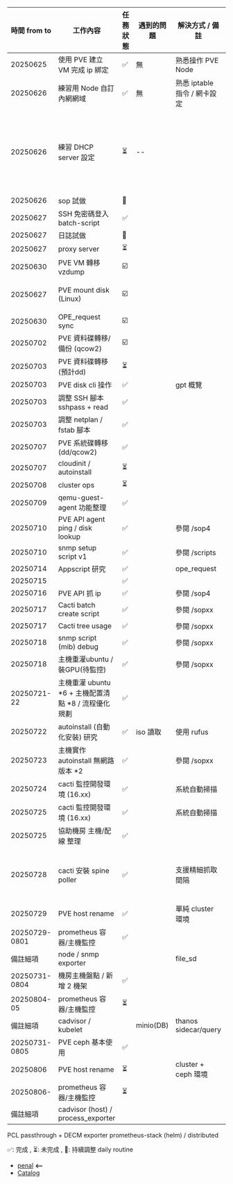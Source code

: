 | 時間 from to | 工作內容           | 任務狀態 | 遇到的問題      | 解決方式 / 備註   |  備註2  | Link  |
|------------------|--------------------------------------|----------|------------------------------------|--------------------------------------------------------|----------------------------------------|--------------------------------------|
| 20250625 | 使用 PVE 建立 VM 完成 ip 綁定 | ✅ | 無     | 熟悉操作 PVE Node     |  | [here](/journals_1/ProxmoxVE/sop.md#0--建立-proxmox-ve-node-account--設置路由----前言) |
| 20250626 | 練習用 Node 自訂內網網域 | ✅ | 無     | 熟悉 iptable 指令 / 網卡設定    |  |[here](/journals_1/ProxmoxVE/sop.md#網路拓樸調整)  |
| 20250626 | 練習 DHCP server 設定  | ⏳ | -- |  |  安全起見，待 VLAN 配置完繼續    |       |
| 20250626 | sop 試做  | 🔄 |    |    |      | [here](/journals_1/ProxmoxVE/sop.md)   |
| 20250627 | SSH 免密碼登入 batch-script | ✅ |  |      |     | [here](/journals_1/ProxmoxVE/other.md#ssh-免密碼登入) [bash](/journals_1/ProxmoxVE/scripts/ssh/)   |
| 20250627 | 日誌試做  | 🔄 |    |    |      | here   |
| 20250627 | proxy server  | ⏳ |    |    |      | []()   |
| 20250630 | PVE VM 轉移 vzdump | ☑️ |    |    |      | here   |
| 20250627 | PVE mount disk (Linux) | ☑️ |   |    | -> 系統碟轉移  | here   |
| 20250630 | OPE_request sync | ☑️ |    |    |    | [here](/journals_0/project/協助表單/manual.md)   |
| 20250702 | PVE 資料碟轉移/備份 (qcow2) | ☑️ |    |    |   | [here](/journals_1/ProxmoxVE/sops/sop2/sop2.md)   |
| 20250703 | PVE 資料碟轉移 (預計dd) | ⏳ |    |    |   | here   |
| 20250703 | PVE disk cli 操作 | ✅ |    | gpt 概覽 |   | [here](/journals_1/ProxmoxVE/man.md#-磁碟與檔案系統--pve--lvm-互動) |
| 20250703 | 調整 SSH 腳本 sshpass + read | ✅ |    |    |   | [here](/journals_1/ProxmoxVE/scripts/scp/script/root_Node/sshbatch/VM_sshkey.sh) |
| 20250703 | 調整 netplan / fstab 腳本 | ✅ |    |    |   | [netplan](/journals_1/ProxmoxVE/) [fstab](/journals_1/ProxmoxVE/scripts/scp/script/root_Node/disk/VM_disk_mount.bash)   |
| 20250707 | PVE 系統碟轉移 (dd/qcow2)  | ✅ |    |    |   | [here](/journals_1/ProxmoxVE/README.md)   |
| 20250707 | cloudinit / autoinstall | ⏳ |    |    |   | here   |
| 20250708 | cluster ops | ⏳ |    |    |   | [here](/journals_1/ProxmoxVE/README.md)  |
| 20250709 | qemu-guest-agent 功能整理 | ✅ |    |    |   | [here](/journals_1/ProxmoxVE/README.md)   |
| 20250710 | PVE API agent ping / disk lookup  | ✅ |    |  參閱 /sop4  |   | [here](/journals_1/ProxmoxVE/README.md)   |
| 20250710 | snmp setup script v1 | ✅ |    | 參閱 /scripts   |   | [here](/journals_1/ProxmoxVE/README.md)   |
| 20250714 | Appscript 研究 | ✅ |    |  ope_request  |   | [none]()   |
| 20250715 |  | ✅ |    |    |   | [none]()   |
| 20250716 | PVE API 抓 ip | ✅ |    | 參閱 /sop4   |   | [here](/journals_1/ProxmoxVE/README.md)   |
| 20250717 | Cacti batch create script | ✅ |    |  參閱 /sopxx  |   | [wait](/journals_1/ProxmoxVE/README.md)   |
| 20250717 | Cacti tree usage | ✅ |    | 參閱 /sopxx   |   | [wait](/journals_1/ProxmoxVE/README.md)   |
| 20250718 | snmp script (mib) debug | ✅ |    | 參閱 /sopxx   |   | [wait](/journals_1/ProxmoxVE/README.md)   |
| 20250718 | 主機重灌ubuntu / 裝GPU(待監控) | ✅ |    | 參閱 /sopxx   |   | [wait](/journals_1/ProxmoxVE/README.md)   |
| 20250721-22 | 主機重灌 ubuntu *6 + 主機配置清點 *8 / 流程優化規劃 | ✅ |   |   |   | [wait](/journals_1/ProxmoxVE/README.md)   |
| 20250722 | autoinstall (自動化安裝) 研究 | ✅ | iso 讀取 | 使用 rufus  |   | [wait](/journals_1/ProxmoxVE/README.md)   |
| 20250723 | 主機實作 autoinstall 無網路版本 *2 | ✅ |    | 參閱 /sopxx   |   | [wait](/journals_1/ProxmoxVE/README.md)   |
| 20250724 | cacti 監控開發環境 (16.xx) | ✅ |    | 系統自動掃描  |   | [wait](/journals_1/ProxmoxVE/README.md)   |
| 20250725 | cacti 監控開發環境 (16.xx) | ✅ |    | 系統自動掃描  |   | [wait](/journals_1/ProxmoxVE/README.md)   |
| 20250725 | 協助機房 主機/配線 整理 | ✅ |    |   |   |   |
| 20250728 | cacti 安裝 spine poller | ✅ | | 支援精細抓取間隔 | 快速poll設備指標方案 | [wait](/journals_1/ProxmoxVE/README.md)   |
| 20250729 | PVE host rename | ✅ |    | 單純 cluster 環境  |   | [here](/journals_1/ProxmoxVE/sops/sop6/sop6.md)   |
| 20250729-0801 | prometheus 容器/主機監控   | ✅ |    |   |   | [here](/journals_0/project/monitoring/node_exporter/)   |  |
| 備註細項 | node / snmp exporter | | | file_sd |  | [wait](/journals_1/ProxmoxVE/README.md)   |
| 20250731-0804 | 機房主機盤點 / 新增 2 機架  | ✅ |    |   |   | [wait](/journals_0/project/monitoring/node_exporter/)   |
| 20250804-05 | prometheus 容器/主機監控   | ⏳ |    |   |   | [wait](/journals_0/project/monitoring/node_exporter/)   |
| 備註細項 | cadvisor / kubelet | | minio(DB)| thanos sidecar/query  | | [wait](/journals_1/ProxmoxVE/README.md)   |  |
| 20250731-0805 | PVE ceph 基本使用 | ✅ |    |   |   | [here](/journals_1/ProxmoxVE/sops/sop8/sop8.md)   |
| 20250806 | PVE host rename | ⏳ |    | cluster + ceph 環境  |   | [wait](/journals_1/ProxmoxVE/README.md)   |
| 20250806- | prometheus 容器/主機監控   | ⏳ |    |   |   | [wait](/journals_0/project/monitoring/node_exporter/)   |
| 備註細項 | cadvisor (host) / process_exporter | | | | | [wait](/journals_1/ProxmoxVE/README.md)   |  |

PCL passthrough + DECM exporter
prometheus-stack (helm) / distributed

<!-- | 20250703 | cloudinit / autoinstall | ⏳ |    |    |   | here   | -->
<!-- | 20  | 工作內容             | 任務狀態 | 遇到的問題      | 解決方式 / 備註   |  備註2  | Link  |-->



✅: 完成 , ⏳: 未完成 , 🔄: 持續調整 daily routine
<!-- ☑️: 手冊待調整 -->

- [penal](journals_1/ProxmoxVE/README.md) **<--**
- [Catalog](/README.md)